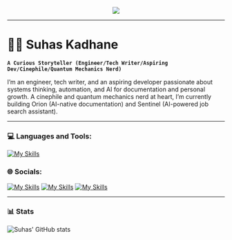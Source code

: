<p align="center">
  <img src="https://readme-typing-svg.herokuapp.com?font=Fira+Code&size=30&duration=3000&pause=500&color=00FF00&center=true&vCenter=true&width=500&height=60&lines=Greetings+Humans!;I+am+Suhas.;Welcome+to+the+Matrix!"/>
</p>

---
# 🏄‍♂️ Suhas Kadhane

**`A Curious Storyteller (Engineer/Tech Writer/Aspiring Dev/Cinephile/Quantum Mechanics Nerd)`**

I’m an engineer, tech writer, and an aspiring developer passionate about systems thinking, automation, and AI for documentation and personal growth. A cinephile and quantum mechanics nerd at heart, I’m currently building Orion (AI-native documentation) and Sentinel (AI-powered job search assistant).

---

### 💻 Languages and Tools:
[![My Skills](https://skillicons.dev/icons?i=java,js,html,css,python,markdown,mysql,postman,graphql,stackoverflow,github,git,githubactions,gitlab,firebase,vscode,figma,notion,ps,illustrator,&theme=light)](https://skillicons.dev)

### 🌐 Socials:
[![My Skills](https://skillicons.dev/icons?i=linkedin&theme=light)](https://www.linkedin.com/in/suhas-kadhane/)
[![My Skills](https://skillicons.dev/icons?i=discord&theme=light)](https://discord.gg/https://discord.com/channels/@me)
[![My Skills](https://skillicons.dev/icons?i=figma&theme=light)](https://www.figma.com/@suhasbuilds)

---
### 📊 Stats

![Suhas' GitHub stats](https://github-readme-stats.vercel.app/api?username=suhas-kadhane&show_icons=true&theme=gruvbox)

<!-- ![GitHub Streak](https://streak-stats.demolab.com?user=ForrestKnight&theme=gruvbox&border_radius=4.5) -->
